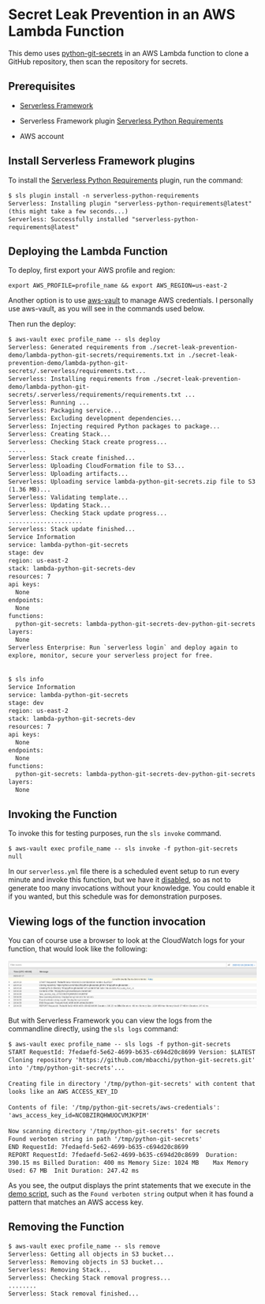 # Secret Leak Prevention in an AWS Lambda Function

This demo uses
[python-git-secrets](https://github.com/mbacchi/python-git-secrets) in an AWS
Lambda function to clone a GitHub repository, then scan the repository for
secrets.

## Prerequisites

- [Serverless Framework](https://serverless.com)

- Serverless Framework plugin [Serverless Python Requirements](https://serverless.com/plugins/serverless-python-requirements/)

- AWS account

## Install Serverless Framework plugins

To install the [Serverless Python Requirements](https://serverless.com/plugins/serverless-python-requirements/) plugin, run the command:

```
$ sls plugin install -n serverless-python-requirements
Serverless: Installing plugin "serverless-python-requirements@latest" (this might take a few seconds...)
Serverless: Successfully installed "serverless-python-requirements@latest"
```

## Deploying the Lambda Function

To deploy, first export your AWS profile and region:

```
export AWS_PROFILE=profile_name && export AWS_REGION=us-east-2
```

Another option is to use [aws-vault](https://github.com/99designs/aws-vault)
to manage AWS credentials. I personally use aws-vault, as you will see in the
commands used below.

Then run the deploy:

```
$ aws-vault exec profile_name -- sls deploy
Serverless: Generated requirements from ./secret-leak-prevention-demo/lambda-python-git-secrets/requirements.txt in ./secret-leak-prevention-demo/lambda-python-git-secrets/.serverless/requirements.txt...
Serverless: Installing requirements from ./secret-leak-prevention-demo/lambda-python-git-secrets/.serverless/requirements/requirements.txt ...
Serverless: Running ...
Serverless: Packaging service...
Serverless: Excluding development dependencies...
Serverless: Injecting required Python packages to package...
Serverless: Creating Stack...
Serverless: Checking Stack create progress...
.....
Serverless: Stack create finished...
Serverless: Uploading CloudFormation file to S3...
Serverless: Uploading artifacts...
Serverless: Uploading service lambda-python-git-secrets.zip file to S3 (1.36 MB)...
Serverless: Validating template...
Serverless: Updating Stack...
Serverless: Checking Stack update progress...
.....................
Serverless: Stack update finished...
Service Information
service: lambda-python-git-secrets
stage: dev
region: us-east-2
stack: lambda-python-git-secrets-dev
resources: 7
api keys:
  None
endpoints:
  None
functions:
  python-git-secrets: lambda-python-git-secrets-dev-python-git-secrets
layers:
  None
Serverless Enterprise: Run `serverless login` and deploy again to explore, monitor, secure your serverless project for free.


$ sls info
Service Information
service: lambda-python-git-secrets
stage: dev
region: us-east-2
stack: lambda-python-git-secrets-dev
resources: 7
api keys:
  None
endpoints:
  None
functions:
  python-git-secrets: lambda-python-git-secrets-dev-python-git-secrets
layers:
  None
```

## Invoking the Function

To invoke this for testing purposes, run the `sls invoke` command.

```
$ aws-vault exec profile_name -- sls invoke -f python-git-secrets
null
```

In our `serverless.yml` file there is a scheduled event setup to run every
minute and invoke this function, but we have it
[disabled](https://github.com/mbacchi/secret-leak-prevention-demo/blob/master/lambda-python-git-secrets/serverless.yml#L27-L31),
so as not to generate too many invocations without your knowledge. You could
enable it if you wanted, but this schedule was for demonstration purposes.

## Viewing logs of the function invocation

You can of course use a browser to look at the CloudWatch logs for your
function, that would look like the following:

[![Cloudwatch log screenshot](images/cloudwatch-log-lambda-output.png)](images/cloudwatch-log-lambda-output.png)

But with Serverless Framework you can view the logs from the commandline directly, using the `sls logs` command:

```
$ aws-vault exec profile_name -- sls logs -f python-git-secrets
START RequestId: 7fedaefd-5e62-4699-b635-c694d20c8699 Version: $LATEST
Cloning repository 'https://github.com/mbacchi/python-git-secrets.git' into '/tmp/python-git-secrets'...

Creating file in directory '/tmp/python-git-secrets' with content that looks like an AWS ACCESS_KEY_ID

Contents of file: '/tmp/python-git-secrets/aws-credentials':
'aws_access_key_id=NCOBZIRQHWUOCVMJKPIM'

Now scanning directory '/tmp/python-git-secrets' for secrets
Found verboten string in path '/tmp/python-git-secrets'
END RequestId: 7fedaefd-5e62-4699-b635-c694d20c8699
REPORT RequestId: 7fedaefd-5e62-4699-b635-c694d20c8699	Duration: 390.15 ms	Billed Duration: 400 ms	Memory Size: 1024 MB	Max Memory Used: 67 MB	Init Duration: 247.42 ms	

```

As you see, the output displays the print statements that we execute in the
[demo
script](https://github.com/mbacchi/secret-leak-prevention-demo/blob/master/lambda-python-git-secrets/demo4.py#L74),
such as the `Found verboten string` output when it has found a pattern that matches an AWS access key.

## Removing the Function

```
$ aws-vault exec profile_name -- sls remove
Serverless: Getting all objects in S3 bucket...
Serverless: Removing objects in S3 bucket...
Serverless: Removing Stack...
Serverless: Checking Stack removal progress...
........
Serverless: Stack removal finished...
```
